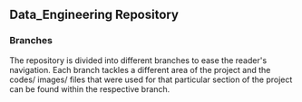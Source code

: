 ## Data_Engineering Repository

### Branches

The repository is divided into different branches to ease the reader's navigation. Each branch tackles a different area of the project and the codes/ images/ files that were used for that particular section of the project can be found within the respective branch.

